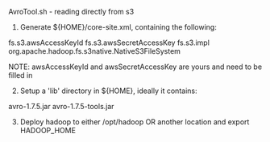AvroTool.sh - reading directly from s3

1) Generate ${HOME}/core-site.xml, containing the following:

<configuration>
	<property>
		<name>fs.s3.awsAccessKeyId</name>
		<value></value>
	</property>
	<property>
		<name>fs.s3.awsSecretAccessKey</name>
		<value></value>
	</property>
	<property>
		<name>fs.s3.impl</name>
		<value>org.apache.hadoop.fs.s3native.NativeS3FileSystem</value>
	</property>
</configuration>

NOTE:  awsAccessKeyId and awsSecretAccessKey are yours and need to be filled in

2) Setup a 'lib' directory in ${HOME}, ideally it contains:

avro-1.7.5.jar
avro-1.7.5-tools.jar

3) Deploy hadoop to either /opt/hadoop OR another location and export HADOOP_HOME
